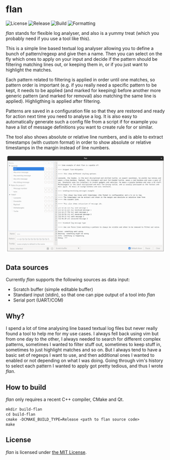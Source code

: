 # flan

![License](https://img.shields.io/github/license/delaitre/flan)
![Release](https://img.shields.io/github/v/release/delaitre/flan?sort=semver)
![Build](https://img.shields.io/github/actions/workflow/status/delaitre/flan/cmake.yml?logo=GitHub&label=build)
![Formatting](https://img.shields.io/github/actions/workflow/status/delaitre/flan/clang-format.yml?logo=GitHub&label=format)

*flan* stands for flexible log analyser, and also is a yummy treat (which you probably need if you use a tool like this).

This is a simple line based textual log analyser allowing you to define a bunch of pattern/regexp and give then a name. Then you can select on the fly which ones to apply on your input and decide if the pattern should be filtering matching lines out, or keeping them in, or if you just want to highlight the matches.

Each pattern related to filtering is applied in order until one matches, so pattern order is important (e.g. if you really need a specific pattern to be kept, it needs to be applied (and marked for keeping) before another more generic pattern (and marked for removal) also matching the same line is applied). Highligthing is applied after filtering.

Patterns are saved in a configuration file so that they are restored and ready for action next time you need to analyse a log. It is also easy to automatically generate such a config file from a script if for example you have a list of message definitions you want to create rule for or similar.

The tool also shows absolute or relative line numbers, and is able to extract timestamps (with custom format) in order to show absolute or relative timestamps in the margin instead of line numbers.

![Preview of flan usage](./flan_preview.gif "Preview of flan usage")

## Data sources

Currently *flan* supports the following sources as data input:
- Scratch buffer (simple editable buffer)
- Standard input (stdin), so that one can pipe output of a tool into *flan*
- Serial port (UART/COM)

## Why?

I spend a lot of time analysing line based textual log files but never really found a tool to help me for my use cases. I always fell back using vim but from one day to the other, I always needed to search for different complex patterns, sometimes I wanted to filter stuff out, sometimes to keep stuff in, sometimes to just highlight matches and so on. But I always tend to have a basic set of regexps I want to use, and then additional ones I wanted to enabled or not depending on what I was doing. Going through vim's history to select each pattern I wanted to apply got pretty tedious, and thus I wrote *flan*.

## How to build

*flan* only requires a recent C++ compiler, CMake and Qt.

```
mkdir build-flan
cd build-flan
cmake -DCMAKE_BUILD_TYPE=Release <path to flan source code>
make
```

## License

*flan* is licensed under [the MIT License](LICENSE).
